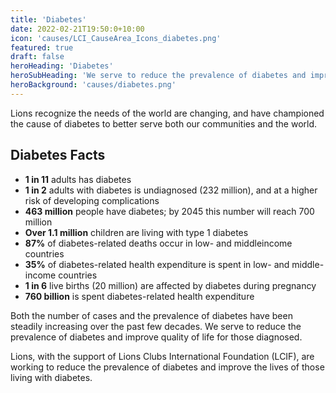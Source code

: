 ```yaml
---
title: 'Diabetes'
date: 2022-02-21T19:50:0+10:00
icon: 'causes/LCI_CauseArea_Icons_diabetes.png'
featured: true
draft: false
heroHeading: 'Diabetes'
heroSubHeading: 'We serve to reduce the prevalence of diabetes and improve quality of life for those diagnosed.'
heroBackground: 'causes/diabetes.png'
---
```


Lions recognize the needs of the world are changing, and have championed the cause of diabetes to better serve both our communities and the world.

## Diabetes Facts

- **1 in 11** adults has diabetes
- **1 in 2** adults with diabetes is undiagnosed (232 million), and at a higher risk of developing complications
- **463 million** people have diabetes; by 2045 this number will reach 700 million
- **Over 1.1 million** children are living with type 1 diabetes
- **87%** of diabetes-related deaths occur in low- and middleincome countries
- **35%** of diabetes-related health expenditure is spent in low- and middle-income countries
- **1 in 6** live births (20 million) are affected by diabetes during pregnancy
- **760 billion** is spent diabetes-related health expenditure

Both the number of cases and the prevalence of diabetes have been steadily increasing over the past few decades.
We serve to reduce the prevalence of diabetes and improve quality of life for those diagnosed.

Lions, with the support of Lions Clubs International Foundation (LCIF), are working to reduce the prevalence of diabetes and improve the lives of those living with diabetes.
